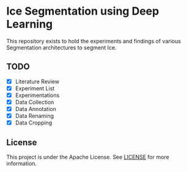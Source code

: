 # Ice Segmentation using Deep Learning
This repository exists to hold the experiments and findings of various Segmentation architectures to segment Ice.

## TODO
- [x] Literature Review
- [x] Experiment List
- [x] Experimentations
- [x] Data Collection
- [x] Data Annotation
- [x] Data Renaming
- [x] Data Cropping

## License
This project is under the Apache License. See [LICENSE](LICENSE) for more information.